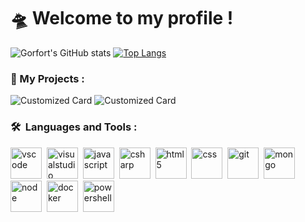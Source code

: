 # 🛸 Welcome to my profile !
![Gorfort's GitHub stats](https://github-readme-stats.vercel.app/api?username=Gorfort&show_icons=true&theme=darcula&rank_icon=github)
[![Top Langs](https://github-readme-stats.vercel.app/api/top-langs/?username=Gorfort&layout=compact&theme=darcula)](https://github.com/anuraghazra/github-readme-stats)

### 📕 My Projects :

![Customized Card](https://github-readme-stats.vercel.app/api/pin?username=Gorfort&theme=darcula&show_icons=true\&repo=PhotoSorter-PowerShell)
![Customized Card](https://github-readme-stats.vercel.app/api/pin?username=Gorfort&theme=darcula&show_icons=true\&repo=P-Bulle-Snake)

### 🛠 &nbsp;Languages and Tools :

<p>
<img src="https://cdn.jsdelivr.net/gh/devicons/devicon/icons/vscode/vscode-original.svg" title="vscode" alt="vscode" width="50" height="50"/>&nbsp;
<img src="https://cdn.jsdelivr.net/gh/devicons/devicon/icons/visualstudio/visualstudio-plain.svg" alt="visualstudio" width="50" height="50"/>&nbsp;
<img src="https://cdn.jsdelivr.net/gh/devicons/devicon/icons/javascript/javascript-original.svg" alt="javascript" width="50" height="50"/>&nbsp;
<img src="https://cdn.jsdelivr.net/gh/devicons/devicon/icons/csharp/csharp-original.svg" alt="csharp" width="50" height="50"/>&nbsp;
<img src="https://cdn.jsdelivr.net/gh/devicons/devicon/icons/html5/html5-original.svg" alt="html5" width="50" height="50"/>&nbsp;
<img src="https://cdn.jsdelivr.net/gh/devicons/devicon/icons/css3/css3-original.svg" alt="css" width="50" height="50"/>&nbsp;
<img src="https://cdn.jsdelivr.net/gh/devicons/devicon/icons/git/git-original.svg" alt="git" width="50" height="50"/>&nbsp;
<img src="https://cdn.jsdelivr.net/gh/devicons/devicon/icons/mongodb/mongodb-original.svg" alt="mongo" width="50" height="50"/>&nbsp;
<img src="https://cdn.jsdelivr.net/gh/devicons/devicon/icons/nodejs/nodejs-original.svg" alt="node" width="50" height="50"/>&nbsp;
<img src="https://cdn.jsdelivr.net/gh/devicons/devicon/icons/docker/docker-plain.svg" alt="docker" width="50" height="50"/>&nbsp;
<img src=https://github.com/uiwjs/file-icons/blob/master/icon/powershell.svg alt="powershell" width="50" height="50"/>&nbsp;
</p>
